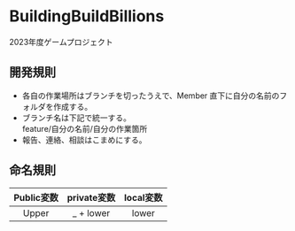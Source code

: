 # BuildingBuildBillions
2023年度ゲームプロジェクト

## 開発規則
- 各自の作業場所はブランチを切ったうえで、Member 直下に自分の名前のフォルダを作成する。
- ブランチ名は下記で統一する。<br>
  feature/自分の名前/自分の作業箇所
- 報告、連絡、相談はこまめにする。

## 命名規則
|Public変数|private変数|local変数|
|:--:|:--:|:--:|
|Upper|_ + lower|lower|
